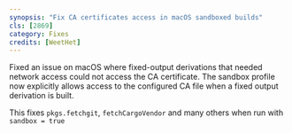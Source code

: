 ```yaml
---
synopsis: "Fix CA certificates access in macOS sandboxed builds"
cls: [2869]
category: Fixes
credits: [WeetHet]
---
```


Fixed an issue on macOS where fixed-output derivations that needed network access could not access the CA certificate.
The sandbox profile now explicitly allows access to the configured CA file when a fixed output derivation is built.

This fixes `pkgs.fetchgit`, `fetchCargoVendor` and many others when run with `sandbox = true`
